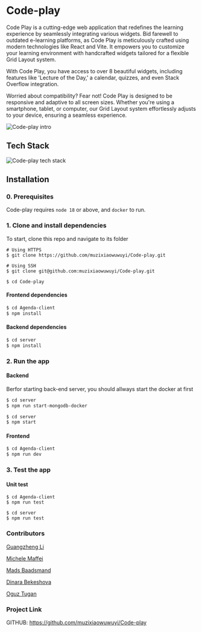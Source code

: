 # Code-play

Code Play is a cutting-edge web application that redefines the learning experience by seamlessly integrating various widgets. Bid farewell to outdated e-learning platforms, as Code Play is meticulously crafted using modern technologies like React and Vite. It empowers you to customize your learning environment with handcrafted widgets tailored for a flexible Grid Layout system.

With Code Play, you have access to over 8 beautiful widgets, including features like 'Lecture of the Day,' a calendar, quizzes, and even Stack Overflow integration.

Worried about compatibility? Fear not! Code Play is designed to be responsive and adaptive to all screen sizes. Whether you're using a smartphone, tablet, or computer, our Grid Layout system effortlessly adjusts to your device, ensuring a seamless experience.

![Code-play intro](https://github.com/muzixiaowuwuyi/Code-play/blob/fix/style-change/Agenda-client/public/ezgif-4-080f4500a7.gif)

## Tech Stack

![Code-play tech stack](https://github.com/muzixiaowuwuyi/Code-play/blob/fix/style-change/Agenda-client/public/Frame%203.jpg)

## Installation

### 0. Prerequisites

Code-play requires `node 18` or above, and `docker` to run.

### 1. Clone and install dependencies

To start, clone this repo and navigate to its folder

```
# Using HTTPS
$ git clone https://github.com/muzixiaowuwuyi/Code-play.git

# Using SSH
$ git clone git@github.com:muzixiaowuwuyi/Code-play.git

$ cd Code-play
```

#### Frontend dependencies

```bash
$ cd Agenda-client
$ npm install
```

#### Backend dependencies

```bash
$ cd server
$ npm install
```

### 2. Run the app

#### Backend

Berfor starting back-end server, you should allways start the docker at first

```bash
$ cd server
$ npm run start-mongodb-docker
```

```bash
$ cd server
$ npm start
```

#### Frontend

```bash
$ cd Agenda-client
$ npm run dev
```

### 3. Test the app

#### Unit test

```
$ cd Agenda-client
$ npm run test
```

```
$ cd server
$ npm run test
```

### Contributors

[Guangzheng Li](https://github.com/muzixiaowuwuyi)

[Michele Maffei](https://github.com/itzMaffi)

[Mads Baadsmand](https://github.com/MadsPB)

[Dinara Bekeshova](https://github.com/dinarabs)

[Oguz Tugan](https://github.com/dayt47)

### Project Link

GITHUB: https://github.com/muzixiaowuwuyi/Code-play
